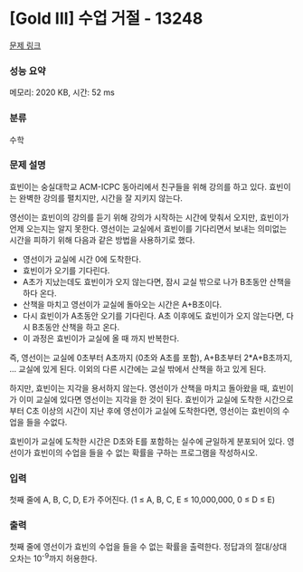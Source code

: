 # [Gold III] 수업 거절 - 13248 

[문제 링크](https://www.acmicpc.net/problem/13248) 

### 성능 요약

메모리: 2020 KB, 시간: 52 ms

### 분류

수학

### 문제 설명

<p>효빈이는 숭실대학교 ACM-ICPC 동아리에서 친구들을 위해 강의를 하고 있다. 효빈이는 완벽한 강의를 펼치지만, 시간을 잘 지키지 않는다.</p>

<p>영선이는 효빈이의 강의를 듣기 위해 강의가 시작하는 시간에 맞춰서 오지만, 효빈이가 언제 오는지는 알지 못한다. 영선이는 교실에서 효빈이를 기다리면서 보내는 의미없는 시간을 피하기 위해 다음과 같은 방법을 사용하기로 했다.</p>

<ul>
	<li>영선이가 교실에 시간 0에 도착한다.</li>
	<li>효빈이가 오기를 기다린다.</li>
	<li>A초가 지났는데도 효빈이가 오지 않는다면, 잠시 교실 밖으로 나가 B초동안 산책을 하다 온다.</li>
	<li>산책을 마치고 영선이가 교실에 돌아오는 시간은 A+B초이다.</li>
	<li>다시 효빈이가 A초동안 오기를 기다린다. A초 이후에도 효빈이가 오지 않는다면, 다시 B초동안 산책을 하고 온다.</li>
	<li>이 과정은 효빈이가 교실에 올 때 까지 반복한다.</li>
</ul>

<p>즉, 영선이는 교실에 0초부터 A초까지 (0초와 A초를 포함), A+B초부터 2*A+B초까지, ... 교실에 있게 된다. 이외의 다른 시간에는 교실 밖에서 산책을 하고 있게 된다.</p>

<p>하지만, 효빈이는 지각을 용서하지 않는다. 영선이가 산책을 마치고 돌아왔을 때, 효빈이가 이미 교실에 있다면 영선이는 지각을 한 것이 된다. 효빈이가 교실에 도착한 시간으로 부터 C초 이상의 시간이 지난 후에 영선이가 교실에 도착한다면, 영선이는 효빈이의 수업을 들을 수없다.</p>

<p>효빈이가 교실에 도착한 시간은 D초와 E를 포함하는 실수에 균일하게 분포되어 있다. 영선이가 효빈이의 수업을 들을 수 없는 확률을 구하는 프로그램을 작성하시오.</p>

### 입력 

 <p>첫째 줄에 A, B, C, D, E가 주어진다. (1 ≤ A, B, C, E ≤ 10,000,000, 0 ≤ D ≤ E)</p>

### 출력 

 <p>첫째 줄에 영선이가 효빈의 수업을 들을 수 없는 확률을 출력한다. 정답과의 절대/상대 오차는 10<sup>-9</sup>까지 허용한다.</p>

